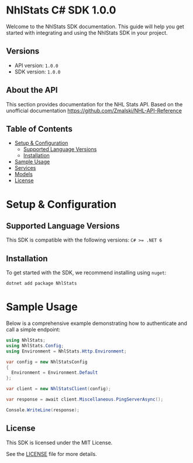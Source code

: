 # NhlStats C# SDK 1.0.0

Welcome to the NhlStats SDK documentation. This guide will help you get started with integrating and using the NhlStats SDK in your project.

## Versions

- API version: `1.0.0`
- SDK version: `1.0.0`

## About the API

This section provides documentation for the NHL Stats API. Based on the unofficial documentation https://github.com/Zmalski/NHL-API-Reference

## Table of Contents

- [Setup & Configuration](#setup--configuration)
  - [Supported Language Versions](#supported-language-versions)
  - [Installation](#installation)
- [Sample Usage](#sample-usage)
- [Services](#services)
- [Models](#models)
- [License](#license)

# Setup & Configuration

## Supported Language Versions

This SDK is compatible with the following versions: `C# >= .NET 6`

## Installation

To get started with the SDK, we recommend installing using `nuget`:

```bash
dotnet add package NhlStats
```

# Sample Usage

Below is a comprehensive example demonstrating how to authenticate and call a simple endpoint:

```cs
using NhlStats;
using NhlStats.Config;
using Environment = NhlStats.Http.Environment;

var config = new NhlStatsConfig
{
  Environment = Environment.Default
};

var client = new NhlStatsClient(config);

var response = await client.Miscellaneous.PingServerAsync();

Console.WriteLine(response);

```

## License

This SDK is licensed under the MIT License.

See the [LICENSE](LICENSE) file for more details.

<!-- This file was generated by liblab | https://liblab.com/ -->
